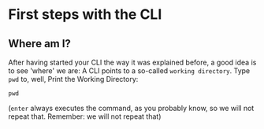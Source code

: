 # First steps with the CLI

## Where am I? 

After having started your CLI the way it was explained before, a good idea is to see 'where' we are: A CLI points to a so-called `working directory`. Type `pwd` to, well, Print the Working Directory: 

```
pwd
```
(`enter` always executes the command, as you probably know, so we will not repeat that. Remember: we will not repeat that)

